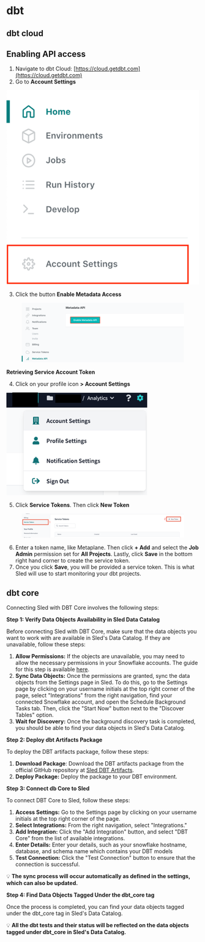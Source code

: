 # dbt



## dbt cloud

## Enabling API access

1. Navigate to dbt Cloud: [https://cloud.getdbt.com](https://cloud.getdbt.com)
2. Go to **Account Settings**

![](<.gitbook/assets/grafik (5).png>)

3. Click the button **Enable Metadata Access**

<figure><img src=".gitbook/assets/grafik.png" alt=""><figcaption></figcaption></figure>

**Retrieving Service Account Token**

4. Click on your profile icon **> Account Settings**

![](<.gitbook/assets/grafik (1).png>)

5. Click **Service Tokens**. Then click **New Token**

<figure><img src=".gitbook/assets/grafik (6).png" alt=""><figcaption></figcaption></figure>

6. Enter a token name, like Metaplane. Then click **+ Add** and select the **Job Admin** permission set for **All Projects**. Lastly, click **Save** in the bottom right hand corner to create the service token.
7. Once you click **Save**, you will be provided a service token. This is what Sled will use to start monitoring your dbt projects.



## dbt core

Connecting Sled with DBT Core involves the following steps:

**Step 1: Verify Data Objects Availability in Sled Data Catalog**

Before connecting Sled with DBT Core, make sure that the data objects you want to work with are available in Sled's Data Catalog. If they are unavailable, follow these steps:

1. **Allow Permissions:** If the objects are unavailable, you may need to allow the necessary permissions in your Snowflake accounts. The guide for this step is available [here](https://docs.sled.so/snowflake\_connection#grants-read-access-to-data).
2. **Sync Data Objects:** Once the permissions are granted, sync the data objects from the Settings page in Sled. To do this, go to the Settings page by clicking on your username initials at the top right corner of the page, select "Integrations" from the right navigation, find your connected Snowflake account, and open the Schedule Background Tasks tab. Then, click the "Start Now" button next to the "Discover Tables" option.
3. **Wait for Discovery:** Once the background discovery task is completed, you should be able to find your data objects in Sled's Data Catalog.

**Step 2: Deploy dbt Artifacts Package**

To deploy the DBT artifacts package, follow these steps:

1. **Download Package**: Download the DBT artifacts package from the official GitHub repository at [Sled DBT Artifacts](https://github.com/Snowboard-Software/dbt\_artifacts).
2. **Deploy Package:** Deploy the package to your DBT environment.

**Step 3: Connect db Core to Sled**

To connect DBT Core to Sled, follow these steps:

1. **Access Settings:** Go to the Settings page by clicking on your username initials at the top right corner of the page.
2. **Select Integrations:** From the right navigation, select "Integrations."
3. **Add Integration:** Click the "Add Integration" button, and select "DBT Core" from the list of available integrations.
4. **Enter Details:** Enter your details, such as your snowflake hostname, database, and schema name which contains your DBT models
5. **Test Connection:** Click the "Test Connection" button to ensure that the connection is successful.

💡 **The sync process will occur automatically as defined in the settings, which can also be updated.**



**Step 4: Find Data Objects Tagged Under the dbt\_core tag**

Once the process is completed, you can find your data objects tagged under the dbt\_core tag in Sled's Data Catalog.

💡 **All the dbt tests and their status will be reflected on the data objects tagged under dbt\_core in Sled's Data Catalog.**


